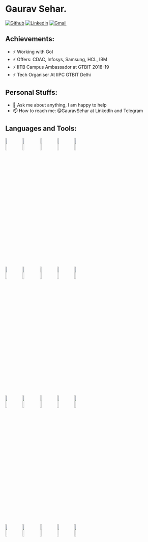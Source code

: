 <!--**gauravsehar/gauravsehar** is a ✨ _special_ ✨ repository because its `README.md` (this file) appears on your GitHub profile.-->

<!-- Your title -->
# Gaurav Sehar.

<!-- Badges
You can use the website to generate badges: https://shields.io/
-->

[![Github](https://img.shields.io/badge/-Github-000?style=flat&logo=Github&logoColor=white)](https://github.com/gauravsehar/)
[![Linkedin](https://img.shields.io/badge/-LinkedIn-blue?style=flat&logo=Linkedin&logoColor=white)](https://www.linkedin.com/in/gauravsehar/)
[![Gmail](https://img.shields.io/badge/-Gmail-c14438?style=flat&logo=Gmail&logoColor=white)](mailto:sehargaurav@gmail.com)

<!-- Talking about me -->
## Achievements:

<!-- Any image aligned to the right. Beware the width
<img width="55%" align="right" alt="Github" src="https://github.com/XXXX/blob/master/circle-cropped.png" />-->

- ⚡️ Working with GoI
- ⚡️ Offers: CDAC, Infosys, Samsung, HCL, IBM
- ⚡️ IITB Campus Ambassador at GTBIT 2018-19
- ⚡️ Tech Organiser At IIPC GTBIT Delhi




<!-- Talking about you -->
## Personal Stuffs:

<!-- Any image aligned to the right. Beware the width
<img width="55%" align="right" alt="Github" src="https://github.com/XXXX/blob/master/circle-cropped.png" />-->

- 💬 Ask me about anything, I am happy to help
- 📫 How to reach me: @GauravSehar at LinkedIn and Telegram

## Languages and Tools: 
  <!-- Your languages and tools. Be careful with the alignment. 
  You can use this sites to get logos: https://www.vectorlogo.zone or https://simpleicons.org/
  -->
  <code><img width="10%" src="https://www.vectorlogo.zone/logos/javascript/javascript-ar21.svg"></code>
  <code><img width="10%" src="https://www.vectorlogo.zone/logos/nodejs/nodejs-ar21.svg"></code>
  <code><img width="10%" src="https://www.vectorlogo.zone/logos/reactjs/reactjs-ar21.svg"></code>
  <code><img width="10%" src="https://www.vectorlogo.zone/logos/expressjs/expressjs-ar21.svg"></code>
  <code><img width="10%" src="https://www.vectorlogo.zone/logos/mongodb/mongodb-ar21.svg"></code>
  <br />
  
  <code><img width="10%" src="https://www.vectorlogo.zone/logos/java/java-ar21.svg"></code>
  <code><img width="10%" src="https://www.vectorlogo.zone/logos/android/android-ar21.svg"></code>
  <code><img width="10%" src="https://www.vectorlogo.zone/logos/json/json-ar21.svg"></code>
  <code><img width="10%" src="https://www.vectorlogo.zone/logos/firebase/firebase-ar21.svg"></code>
  <code><img width="10%" src="https://www.vectorlogo.zone/logos/gnu_bash/gnu_bash-ar21.svg"></code>
  <br />  
  
  <code><img width="10%" src="https://www.vectorlogo.zone/logos/curl_haxx/curl_haxx-ar21.svg"></code>
  <code><img width="10%" src="https://www.vectorlogo.zone/logos/mysql/mysql-ar21.svg"></code>
  <code><img width="10%" src="https://www.vectorlogo.zone/logos/git-scm/git-scm-ar21.svg"></code>
  <code><img width="10%" src="https://www.vectorlogo.zone/logos/python/python-ar21.svg"></code>
  <code><img width="10%" src="https://www.vectorlogo.zone/logos/arduino/arduino-ar21.svg"></code>
  <br />  
  
  <code><img width="10%" src="https://www.vectorlogo.zone/logos/raspberrypi/raspberrypi-ar21.svg"></code>
  <code><img width="10%" src="https://www.vectorlogo.zone/logos/docker/docker-ar21.svg"></code>
  <code><img width="10%" src="https://www.vectorlogo.zone/logos/cisco/cisco-ar21.svg"></code>
  <code><img width="10%" src="https://www.vectorlogo.zone/logos/firefox/firefox-ar21.svg"></code>
  <code><img width="10%" src="https://www.vectorlogo.zone/logos/ubuntu/ubuntu-ar21.svg"></code>
  <br />  
  
</p>
<!-- This readme was created by GAURAV SEHAR - https://github.com/gauravsehar -->
